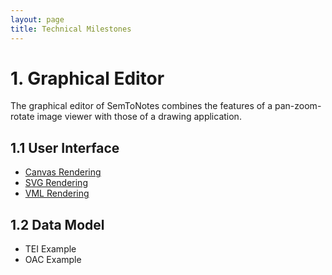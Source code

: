 ```yaml
---
layout: page
title: Technical Milestones
---
```


# 1. Graphical Editor
The graphical editor of SemToNotes combines the features of a pan-zoom-rotate image viewer with those of a drawing application.

## 1.1 User Interface
* [Canvas Rendering](/demo/2014-10-01-rendering-canvas/)
* [SVG Rendering](/demo/2014-10-02-rendering-svg/)
* [VML Rendering](/demo/2014-10-03-rendering-vml/)

## 1.2 Data Model
* TEI Example
* OAC Example